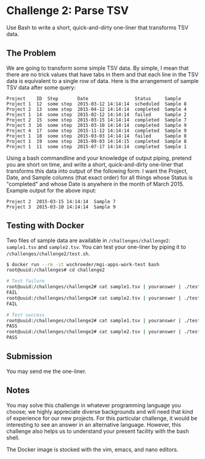 # Challenge 2: Parse TSV

Use Bash to write a short, quick-and-dirty one-liner that transforms TSV data.


## The Problem

We are going to transform some simple TSV data.  By simple, I mean that there
are no trick values that have tabs in them and that each line in the TSV data
is equivalent to a single row of data.  Here is the arrangement of sample TSV
data after some query:

```
Project    ID  Step       Date                 Status     Sample
Project 1  12  some step  2015-03-12 14:14:14  scheduled  Sample 8
Project 2  13  some step  2015-04-12 14:14:14  completed  Sample 4
Project 1  14  some step  2015-02-12 14:14:14  failed     Sample 2
Project 2  15  some step  2015-03-15 14:14:14  completed  Sample 7
Project 3  16  some step  2015-03-10 14:14:14  completed  Sample 9
Project 4  17  some step  2015-11-12 14:14:14  completed  Sample 9
Project 1  18  some step  2015-03-03 14:14:14  failed     Sample 8
Project 1  19  some step  2015-09-03 14:14:15  completed  Sample 8
Project 1  11  some step  2015-07-17 14:14:14  completed  Sample 1
```


Using a bash commandline and your knowledge of output piping, pretend you are
short on time, and write a short, quick-and-dirty one-liner that transforms
this data into output of the following form: I want the Project, Date, and
Sample columns (that exact order) for all things whose Status is "completed"
and whose Date is anywhere in the month of March 2015.  Example output for the
above input:

```
Project 2  2015-03-15 14:14:14  Sample 7
Project 3  2015-03-10 14:14:14  Sample 9
```


## Testing with Docker

Two files of sample data are available in `/challenges/challenge2`:
`sample1.tsv` and `sample2.tsv`.  You can test your one-liner by piping it to
`/challenges/challenge2/test.sh`.

```bash
$ docker run --rm -it wschroeder/mgi-apps-work-test bash
root@uuid:/challenges# cd challenge2

# Test failure
root@uuid:/challenges/challenge2# cat sample1.tsv | youranswer | ./test.sh
FAIL
root@uuid:/challenges/challenge2# cat sample2.tsv | youranswer | ./test.sh
FAIL

# Test success
root@uuid:/challenges/challenge2# cat sample1.tsv | youranswer | ./test.sh
PASS
root@uuid:/challenges/challenge2# cat sample2.tsv | youranswer | ./test.sh
PASS
```

## Submission

You may send me the one-liner.


## Notes

You may solve this challenge in whatever programming language you choose; we
highly appreciate diverse backgrounds and will need that kind of experience
for our new projects.  For this particular challenge, it would be interesting
to see an answer in an alternative language.  However, this challenge also
helps us to understand your present facility with the bash shell.

The Docker image is stocked with the vim, emacs, and nano editors.

